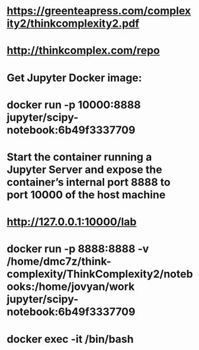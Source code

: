 # https://greenteapress.com/complexity2/thinkcomplexity2.pdf

# http://thinkcomplex.com/repo

# Get Jupyter Docker image:
# docker run -p 10000:8888 jupyter/scipy-notebook:6b49f3337709
# Start the container running a Jupyter Server and expose the container’s internal port 8888 to port 10000 of the host machine
# http://127.0.0.1:10000/lab

# docker run -p 8888:8888 -v /home/dmc7z/think-complexity/ThinkComplexity2/notebooks:/home/jovyan/work jupyter/scipy-notebook:6b49f3337709
# docker exec -it <name> /bin/bash
